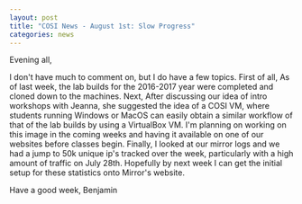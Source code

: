 ```yaml
---
layout: post
title: "COSI News - August 1st: Slow Progress"
categories: news
---
```


Evening all,

I don't have much to comment on, but I do have a few topics. First of all, As
of last week, the lab builds for the 2016-2017 year were completed and cloned
down to the machines. Next, After discussing our idea of intro workshops with
Jeanna, she suggested the idea of a COSI VM, where students running Windows
or MacOS can easily obtain a similar workflow of that of the lab builds by
using a VirtualBox VM. I'm planning on working on this image in the coming weeks
and having it available on one of our websites before classes begin. Finally,
I looked at our mirror logs and we had a jump to 50k unique ip's tracked over
the week, particularly with a high amount of traffic on July 28th. Hopefully by
next week I can get the initial setup for these statistics onto Mirror's website.

Have a good week,
Benjamin 